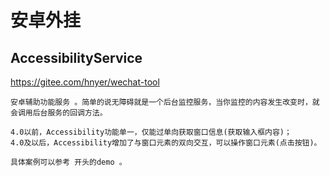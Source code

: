 # 安卓外挂
## AccessibilityService
https://gitee.com/hnyer/wechat-tool 


```text
安卓辅助功能服务 。简单的说无障碍就是一个后台监控服务，当你监控的内容发生改变时，就会调用后台服务的回调方法。

4.0以前，Accessibility功能单一，仅能过单向获取窗口信息(获取输入框内容)；
4.0及以后，Accessibility增加了与窗口元素的双向交互，可以操作窗口元素(点击按钮)。

具体案例可以参考 开头的demo 。
```